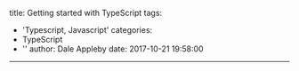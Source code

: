 title: Getting started with TypeScript
tags:
  - 'Typescript, Javascript'
categories:
  - TypeScript
  - ''
author: Dale Appleby
date: 2017-10-21 19:58:00
---
